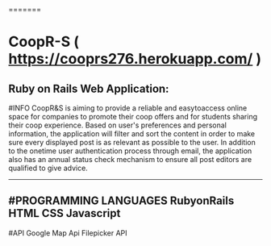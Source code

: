 =======
# CoopR-S   ( https://cooprs276.herokuapp.com/ )
Ruby on Rails Web Application:
---------
#INFO
CoopR&S is aiming to provide a reliable and easy­to­access online space for
companies to promote their co­op offers and for students sharing their co­op experience.
Based on user's preferences and personal information, the application will filter and sort the
content in order to make sure every displayed post is as relevant as possible to the user. In
addition to the one­time user authentication process through e­mail, the application also has
an annual status check mechanism to ensure all post editors are qualified to give advice.

---------
#PROGRAMMING LANGUAGES
RubyonRails
HTML
CSS
Javascript
----------
#API
Google Map Api
Filepicker API
